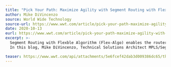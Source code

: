 ```yaml
---
title: "Pick Your Path: Maximize Agility with Segment Routing with Flexible Algorithm"
author: Mike DiVincenzo
source: World Wide Technology
source-url: https://www.wwt.com/article/pick-your-path-maximize-agility-with-segment-routing-with-flexible-algorithm
date: 2020-10-13
eurl: https://www.wwt.com/article/pick-your-path-maximize-agility-with-segment-routing-with-flexible-algorithm
excerpt: >-
  Segment Routing with Flexble Algorithm (Flex-Algo) enables the router to assign a user-defined algorithm to the IGP that can be implemented dynamically and on demand.<br />
  In this blog, Mike DiVincenzo, Technical Solutions Architect MPLS/Segment Routing at WWT, decribes a selection of the possible use-cases of Flexible Algorithms in combination with dynamic delay measurement.

teaser: https://www.wwt.com/api/attachments/5e6fcef42dab3d009386dc65/thumbnail?width=1000
---
```

